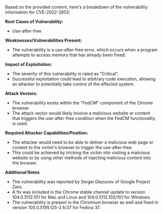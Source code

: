 Based on the provided content, here's a breakdown of the vulnerability information for CVE-2022-2852:

**Root Cause of Vulnerability:**
*   Use-after-free

**Weaknesses/Vulnerabilities Present:**
*   The vulnerability is a use-after-free error, which occurs when a program attempts to access memory that has already been freed.

**Impact of Exploitation:**
*   The severity of this vulnerability is rated as "Critical".
*   Successful exploitation could lead to arbitrary code execution, allowing an attacker to potentially take control of the affected system.

**Attack Vectors:**
*   The vulnerability exists within the "FedCM" component of the Chrome browser.
*   The attack vector would likely involve a malicious website or content that triggers the use-after-free condition when the FedCM functionality is used.

**Required Attacker Capabilities/Position:**
*   The attacker would need to be able to deliver a malicious web page or content to the victim's browser to trigger the use-after-free.
*   This could be achieved by tricking the victim into visiting a malicious website or by using other methods of injecting malicious content into the browser.

**Additional Notes**
*   The vulnerability was reported by Sergei Glazunov of Google Project Zero.
*   A fix was included in the Chrome stable channel update to version 104.0.5112.101 for Mac and Linux and 104.0.5112.102/101 for Windows.
*   The vulnerability is present in the Chromium browser as well and fixed in version 105.0.5195.125-2.fc37 for Fedora 37.